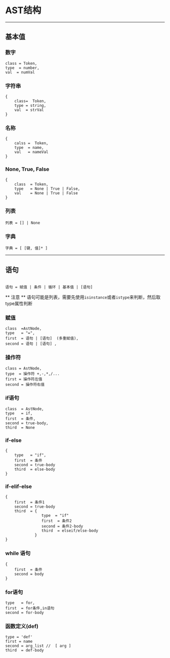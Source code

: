 # AST结构

-----
## 基本值

### 数字
```
class = Token,
type  = number,
val  = numVal
```

### 字符串
```
{
    class=  Token,
    type = string,
    val  = strVal
}
```
### 名称

```
{
    calss =  Token,
    type  = name,
    val   = nameVal
}
```

### None, True, False
```
{
    class  = Token,
    type   = None | True | False,
    val    = None | True | False
}
```


### 列表
```
列表 = [] | None
```

### 字典
```
字典 = [ [键, 值]* ]

```

-----
## 语句
```

语句 = 赋值 | 条件 | 循环 | 基本值 | [语句]

```

** 注意 ** 语句可能是列表，需要先使用`isinstance`或者`istype`来判断，然后取type属性判断

### 赋值

```
class  =AstNode,
type   = "=",
first  = 语句 | [语句]  (多重赋值),
second = 语句 | [语句] ,
```

### 操作符
```
class = AstNode,
type  = 操作符 +,-,*,/...
first = 操作符左值
second = 操作符右值
```

### if语句

```
class  = AstNode,
type   = if,
first  = 条件,
second = true-body,
third  = None
```

### if-else

```
{
    type   = "if",
    first  = 条件
    second = true-body
    third  = else-body
}
```

### if-elif-else

```
{
    first  = 条件1
    second = true-body
    third  = {
                type  = "if"
                first  = 条件2
                second = 条件2-body
                third  = elseif/else-body
             }
}
```

### while 语句
```
{
    first  = 条件
    second = body
}
```

### for语句
```
type   = for,
first  = for条件,in语句
second = for-body
```

### 函数定义(def)

```
type = 'def'
first = name
second = arg_list //  [ arg ]
third  = def-body
```